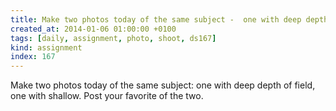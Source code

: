 ```yaml
---
title: Make two photos today of the same subject -  one with deep depth of field, one with shallow. Post your favorite of the two.
created_at: 2014-01-06 01:00:00 +0100
tags: [daily, assignment, photo, shoot, ds167]
kind: assignment
index: 167
---
```


Make two photos today of the same subject: one with deep depth of field, one with shallow. Post your favorite of the two.
